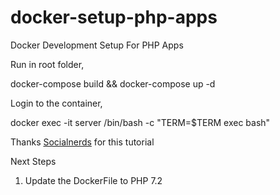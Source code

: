 # docker-setup-php-apps
Docker Development Setup  For PHP Apps

Run in root folder,

docker-compose build && docker-compose up -d


Login to the container,

docker exec -it server /bin/bash -c "TERM=$TERM exec bash"

Thanks [Socialnerds](https://github.com/SocialNerds/Docker-Laravel-episode-50) for this tutorial

Next Steps 
1) Update the DockerFile to PHP 7.2
